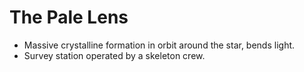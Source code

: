 # The Pale Lens
- Massive crystalline formation in orbit around the star, bends light.
- Survey station operated by a skeleton crew.
